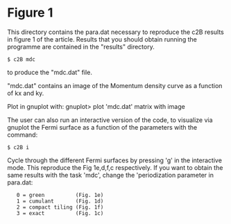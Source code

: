 # Figure 1

This directory contains the para.dat necessary to reproduce the c2B results
in figure 1 of the article. Results that you should obtain running the
programme are contained in the "results" directory.

```
$ c2B mdc
```

to produce the "mdc.dat" file. 

"mdc.dat" contains an image of the Momentum density curve as a function of kx and ky.

Plot in gnuplot with:
gnuplot> plot 'mdc.dat' matrix with image

The user can also run an interactive version of the code, to visualize via gnuplot the Fermi
surface as a function of the parameters with the command:

```
$ c2B i
```

Cycle through the different Fermi surfaces by pressing 'g' in the interactive mode. This
reproduce the Fig 1e,d,f,c respectively. If you want to obtain the same results with the
task 'mdc', change the 'periodization parameter in para.dat:

       0 = green          (Fig. 1e)
       1 = cumulant       (Fig. 1d)
       2 = compact tiling (Fig. 1f)
       3 = exact          (Fig. 1c)
